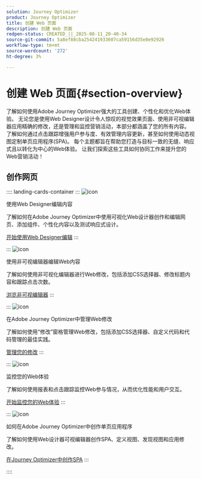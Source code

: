 ```yaml
---
solution: Journey Optimizer
product: Journey Optimizer
title: 创建 Web 页面
description: 创建 Web 页面
redpen-status: CREATED_||_2025-08-11_20-40-34
source-git-commit: 5a8ef88cba254241933607ca59156d35e0e92926
workflow-type: tm+mt
source-wordcount: '272'
ht-degree: 3%

---
```



# 创建 Web 页面{#section-overview}

了解如何使用Adobe Journey Optimizer强大的工具创建、个性化和优化Web体验。 无论您是使用Web Designer设计令人惊叹的视觉效果页面、使用非可视编辑器应用精确的修改，还是管理和监控营销活动，本部分都涵盖了您的所有内容。 了解如何通过点击跟踪增强用户参与度、有效管理内容更新，甚至如何使用动态视图定制单页应用程序(SPA)。 每个主题都旨在帮助您打造与目标一致的无缝、响应式且以转化为中心的Web体验。 让我们探索这些工具如何协同工作来提升您的Web营销活动！

## 创作网页

:::: landing-cards-container
:::
![icon](https://cdn.experienceleague.adobe.com/icons/circle-play.svg?lang=zh-Hans)

使用Web Designer编辑内容

了解如何在Adobe Journey Optimizer中使用可视化Web设计器创作和编辑网页、添加组件、个性化内容以及测试响应式设计。

[开始使用Web Designer编辑](../using/web/web-visual-editor.md)
:::

:::
![icon](https://cdn.experienceleague.adobe.com/icons/code-branch.svg?lang=zh-Hans)

使用非可视编辑器编辑Web内容

了解如何使用非可视化编辑器进行Web修改，包括添加CSS选择器、修改标题内容和跟踪点击次数。

[浏览非可视编辑器](../using/web/web-non-visual-editor.md)
:::

:::
![icon](https://cdn.experienceleague.adobe.com/icons/gear.svg?lang=zh-Hans)

在Adobe Journey Optimizer中管理Web修改

了解如何使用“修改”窗格管理Web修改，包括添加CSS选择器、自定义代码和代码管理的最佳实践。

[管理您的修改](../using/web/manage-web-modifications.md)
:::

:::
![icon](https://cdn.experienceleague.adobe.com/icons/chart-line.svg?lang=zh-Hans)

监控您的Web体验

了解如何使用报表和点击跟踪监控Web参与情况，从而优化性能和用户交互。

[开始监控您的Web体验](../using/web/monitor-web-experiences.md)
:::

:::
![icon](https://cdn.experienceleague.adobe.com/icons/puzzle-piece.svg?lang=zh-Hans)

如何在Adobe Journey Optimizer中创作单页应用程序

了解如何使用Web设计器可视编辑器创作SPA、定义视图、发现视图和应用修改。

[在Journey Optimizer中创作SPA](../using/web/web-spa.md)
:::

::::
